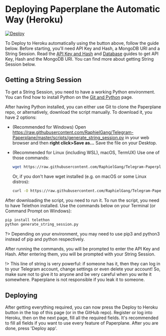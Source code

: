 # Deploying Paperplane the Automatic Way (Heroku)

[![Deploy](https://www.herokucdn.com/deploy/button.svg)](https://heroku.com/deploy?template=https://github.com/RaphielGang/Telegram-Paperplane)

To Deploy to Heroku automatically using the button above, follow the guide below. Before starting, you'll need API Key and Hash, a MongoDB URI and a String Session. Read the [API Key and Hash](/paperplane/before-starting?id=api-key-and-hash) and [Database](/paperplane/before-starting?id=database) guides to get API Key, Hash and the MongoDB URI. You can find more about getting String Session below.

## Getting a String Session

To get a String Session, you need to have a working Python environment. You can find how to install Python on the [Git and Python](/paperplane/before-starting?id=git-and-python) page.

After having Python installed, you can either use Git to clone the Paperplane repo, or alternatively, download the script manually. To download it, you have 2 options:

- (Recommended for Windows) Open https://raw.githubusercontent.com/RaphielGang/Telegram-Paperplane/master/scripts/generate_string_session.py in your web browser and then **right click>Save as...** Save the file on your Desktop.
- (Recommended for Linux (including WSL), macOS, TermUX) Use one of those commands:
    ```sh
    wget https://raw.githubusercontent.com/RaphielGang/Telegram-Paperplane/master/scripts/generate_string_session.py
    ```

    Or, if you don't have wget installed (e.g. on macOS or some Linux distros):
    ```sh
    curl -O https://raw.githubusercontent.com/RaphielGang/Telegram-Paperplane/master/scripts/generate_string_session.py
    ```

After downloading the script, you need to run it. To run the script, you need to have Telethon installed. Use the commands below on your Terminal (or Command Prompt on Windows):

```sh
pip install telethon
python generate_string_session.py
```

?> Depending on your environment, you may need to use pip3 and python3 instead of pip and python respectively.

After running the commands, you will be prompted to enter the API Key and Hash. After entering them, you will be prompted with your String Session.

!> This line of string is very powerful: if someone has it, then they can log in to your Telegram account, change settings or even delete your account! So, make sure not to give it to anyone and be very careful when you write it somewhere. Paperplane is not responsible if you leak it to someone.

## Deploying

After getting everything required, you can now press the Deploy to Heroku button in the top of this page (or in the GitHub repo). Register or log into Heroku, then on the next page, fill all the required fields. It's recommended to fill all fields if you want to use every feature of Paperplane. After you are done, press 'Deploy app'.





